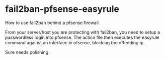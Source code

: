 # fail2ban-pfsense-easyrule
How to use fail2ban behind a pfsense firewall.

From your server/host you are protecting with fail2ban, you need to setup a passwordless login into pfsense.
The action file then executes the easyrule command against an interface in ofsense, blocking the offending ip.

Sure needs polishing.
